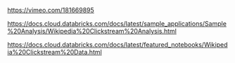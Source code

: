 https://vimeo.com/181669895


https://docs.cloud.databricks.com/docs/latest/sample_applications/Sample%20Analysis/Wikipedia%20Clickstream%20Analysis.html

https://docs.cloud.databricks.com/docs/latest/featured_notebooks/Wikipedia%20Clickstream%20Data.html
